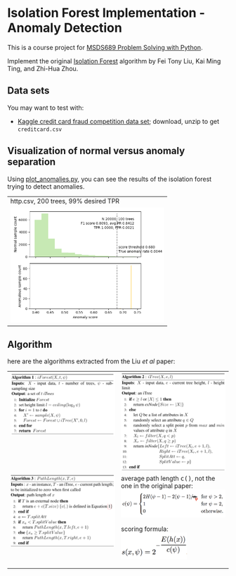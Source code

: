 # Isolation Forest Implementation - Anomaly Detection

This is a course project for [MSDS689 Problem Solving with Python](https://github.com/parrt/msds689).

Implement the original [Isolation Forest](https://cs.nju.edu.cn/zhouzh/zhouzh.files/publication/icdm08b.pdf?q=isolation-forest) algorithm by Fei Tony Liu, Kai Ming Ting, and Zhi-Hua Zhou.  

## Data sets

You may want to test with:

* [Kaggle credit card fraud competition data set](https://www.kaggle.com/mlg-ulb/creditcardfraud); download, unzip to get `creditcard.csv`

## Visualization of normal versus anomaly separation

Using [plot_anomalies.py](https://github.com/parrt/msds689/blob/master/projects/iforest/plot_anomalies.py), you can see the results of the isolation forest trying to detect anomalies. 


<center>
<table border="0">
<tr><td>http.csv, 200 trees, 99% desired TPR</td></tr>
<tr>
<td border=0>
<a href="images/http-200-99.svg"><img src="images/plot_http.png" width="350"></a>
</tr>
</table>
</center>


## Algorithm

here are the algorithms extracted from the Liu *et al* paper:

<table border="0">
<tr>
<td width="50%" valign="top"><img src="images/iForest.png" width="350"></td><td width="50%" valign="top"><img src="images/iTree.png" width="350"></td>
</tr>
<tr>
<td valign="top">
<img src="images/PathLength.png" width="350">
</td>
<td valign="top">
average path length <tt>c()</tt>, not the one in the original paper:<br>
<img src="images/avgPathLength.png" width="320">

<p>scoring formula:<br>

<img src="images/score.png" width="150">

</td>
</tr>
</table>

